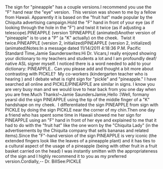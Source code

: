 The sign for "pineapple" has a couple versions.I recommend you use the "F" hand near the "eye" version.  This version 
	was shown to me by a fellow from Hawaii. Apparently it is based on the 
	"fruit hat" made popular by the Chiquita advertising campaign.Hold the "F" hand in front of your eye (as if looking through the hole in 
	the "F") and twist it twice (as if adjusting a telescope).PINEAPPLE (version 1)PINEAPPLE (animated)Another version of "pineapple" is to use a "P" (a "K" actually) on the 
	cheek.  Twist it twice.PINEAPPLE (version 2, initialized)PINEAPPLE (version 2, initialized) (animated)Notes:In a message dated 11/14/2011 4:18:36 P.M. Pacific Standard Time,Jamie Saunderswrites:Hi Dr. Vicars,I really enjoyed showing your dictionary to my teachers and students a lot 
	and I am profoundly deaf/ native ASL signer myself. I noticed there is a 
	word needed to add to your dictionary: PINEAPPLE.. Can you please add and 
	thought a bit more about contrasting with PICKLE?  My co-workers 
	(kindergarten teacher who is hearing ) and I debate what is right sign for 
	"pickle" and "pineapple." I have searched all online and PICKLE/PINEAPPLE 
	are similar in signs. I know you are very busy man and we would love to hear 
	back from you one day when you are free.Much Thanks!~Jamie SaundersJamie,Hello :)Well, formany yearsI did the sign PINEAPPLE using the tip of the middle 
	finger of a "K" handshape on my cheek.  I differentiated the sign 
	PINEAPPLE from sign with PICKLE by doing the sign PICKLE near the corner of 
	my chin.Then one day a friend who has spent some time in Hawaii showed me her sign 
	for PINEAPPLE using an "F" hand in front of her eye and explained to me that 
	it had to do with the "fruit hat" like the one worn by the "Chiquita 
	Lady" (in the advertisements by the Chiquita company that sells bananas and 
	related items).Since the "F"-hand version of the sign PINEAPPLE is very iconic (the 
	extended fingers look like the leaves of a pineapple plant) and it has ties 
	to a cultural aspect of the usage of a pineapple (being with other fruit in 
	a fruit basket carried on the head) I was instantly smitten with the 
	appropriateness of the sign and I highly recommend it to you as my preferred 
	version.Cordially,-- Dr. BillSee:PICKLE